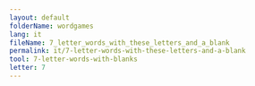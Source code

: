 ```yaml
---
layout: default
folderName: wordgames
lang: it
fileName: 7_letter_words_with_these_letters_and_a_blank
permalink: it/7-letter-words-with-these-letters-and-a-blank
tool: 7-letter-words-with-blanks
letter: 7
---
```

